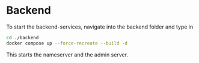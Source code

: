 # Backend

To start the backend-services, navigate into the backend folder and type in

```bash
cd ./backend
docker compose up --force-recreate --build -d
```

This starts the nameserver and the admin server.

